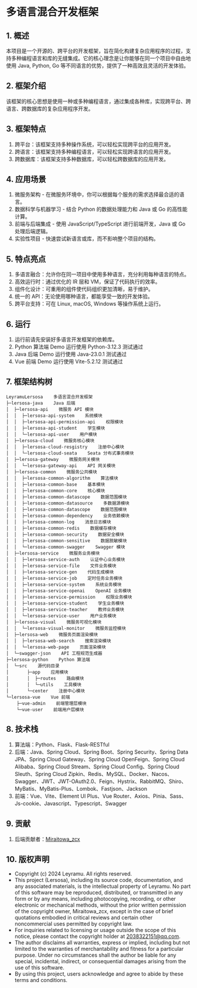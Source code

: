 # 多语言混合开发框架

## 1. 概述

本项目是一个开源的、跨平台的开发框架，旨在简化构建复杂应用程序的过程，支持多种编程语言和库的无缝集成。它的核心理念是让你能够在同一个项目中自由地使用
Java, Python, Go 等不同语言的优势，提供了一种高效且灵活的开发体验。

## 2. 框架介绍

该框架的核心思想是使用一种或多种编程语言，通过集成各种库，实现跨平台、跨语言、跨数据库的复杂应用程序开发。

## 3. 框架特点

1. 跨平台：该框架支持多种操作系统，可以轻松实现跨平台的应用开发。
2. 跨语言：该框架支持多种编程语言，可以轻松实现跨语言的应用开发。
3. 跨数据库：该框架支持多种数据库，可以轻松跨数据库的应用开发。

## 4. 应用场景

1. 微服务架构 - 在微服务环境中，你可以根据每个服务的需求选择最合适的语言。
2. 数据科学与机器学习 - 结合 Python 的数据处理能力和 Java 或 Go 的高性能计算。
3. 前端与后端集成 - 使用 JavaScript/TypeScript 进行前端开发，Java 或 Go 处理后端逻辑。
4. 实验性项目 - 快速尝试新语言或库，而不影响整个项目的结构。

## 5. 特点亮点

1. 多语言融合：允许你在同一项目中使用多种语言，充分利用每种语言的特点。
2. 高效运行时：通过优化的 IR 层和 VM，保证了代码执行的效率。
3. 组件化设计：可重用的组件使代码组织更加清晰，易于维护。
4. 统一的 API：无论使用哪种语言，都能享受一致的开发体验。
5. 跨平台支持：可在 Linux, macOS, Windows 等操作系统上运行。

## 6. 运行

1. 运行前请先安装好多语言开发框架的依赖库。
2. Python 算法端 Demo 运行使用 Python-3.12.3 测试通过
3. Java 后端 Demo 运行使用 Java-23.0.1 测试通过
4. Vue 前端 Demo 运行使用 Vite-5.2.12 测试通过

## 7. 框架结构树

``` tree
LeyramuLersosa    多语言混合开发框架
├─lersosa-java    Java 后端
│  ├─lersosa-api    微服务 API 模块
│  │  ├─lersosa-api-system    系统模块
│  │  ├─lersosa-api-permission-api    权限模块
│  │  ├─lersosa-api-student    学生模块
│  │  └─lersosa-api-user    用户模块
│  ├─lersosa-cloud    微服务核心模块
│  │  ├─lersosa-cloud-resgistry    注册中心模块
│  │  └─lersosa-cloud-seata    Seata 分布式事务模块
│  ├─lersosa-gateway    微服务网关模块
│  │  └─lersosa-gateway-api    API 网关模块
│  ├─lersosa-common    微服务公共模块
│  │  ├─lersosa-common-algorithm    算法模块
│  │  ├─lersosa-common-base    基本模块
│  │  ├─lersosa-common-core    核心模块
│  │  ├─lersosa-common-datascope    数据范围模块
│  │  ├─lersosa-common-datasource    多数据源模块
│  │  ├─lersosa-common-datascope    数据范围模块
│  │  ├─lersosa-common-dependency    业务依赖模块
│  │  ├─lersosa-common-log    消息日志模块
│  │  ├─lersosa-common-redis    数据缓存模块
│  │  ├─lersosa-common-security    数据安全模块
│  │  ├─lersosa-common-sensitive    数据脱敏模块
│  │  └─lersosa-common-swagger    Swagger 模块
│  ├─lersosa-service    微服务业务模块
│  │  ├─lersosa-service-auth    认证中心业务模块
│  │  ├─lersosa-service-file    文件业务模块
│  │  ├─lersosa-service-gen    代码生成模块
│  │  ├─lersosa-service-job    定时任务业务模块
│  │  ├─lersosa-service-system    系统业务模块
│  │  ├─lersosa-service-openai    OpenAI 业务模块
│  │  ├─lersosa-service-permission    权限业务模块
│  │  ├─lersosa-service-student    学生业务模块
│  │  ├─lersosa-service-teacher    教师业务模块
│  │  └─lersosa-service-user    用户业务模块
│  ├─lersosa-visual    微服务可视化模块
│  │  └─lersosa-visual-monitor    微服务监控模块
│  ├─lersosa-web    微服务页面渲染模块
│  │  ├─lersosa-web-search    搜索渲染模块
│  │  └─lersosa-web-page    页面渲染模块
│  └─swagger-json    API 工程规范生成器
├─lersosa-python    Python 算法端
│  └─src    源代码目录
│       ├─app    应用模块
│       │  ├─routes    路由模块
│       │  └─utils    工具模块
│       └─center    注册中心模块
└─lersosa-vue    Vue 前端
    ├─vue-admin    前端管理层模块
    └─vue-user    前端用户层模块
```

## 8. 技术栈

1. 算法端：Python、Flask、Flask-RESTful
2. 后端：Java、Spring Cloud、Spring Boot、Spring Security、Spring Data JPA、Spring Cloud Gateway、Spring Cloud OpenFeign、Spring
   Cloud Alibaba、Spring Cloud Stream、Spring Cloud Config、Spring Cloud Sleuth、Spring Cloud
   Zipkin、Redis、MySQL、Docker、Nacos、Swagger、JWT、JWT-OAuth2.0、Feign、Hystrix、RabbitMQ、Shiro、MyBatis、MyBatis-Plus、Lombok、Fastjson、Jackson
3. 前端：Vue、Vite、Element UI Plus、Vue Router、Axios、Pinia、Sass、Js-cookie、Javascript、Typescript、Swagger

## 9. 贡献

1. 后端贡献者：[Miraitowa_zcx](https://github.com/Miraitowa-zcx)

## 10. 版权声明

* Copyright (c) 2024 Leyramu. All rights reserved.
* This project (Lersosa), including its source code, documentation, and any associated materials, is
  the intellectual property of Leyramu. No part of this software may be reproduced, distributed, or transmitted in any
  form or by any means, including photocopying, recording, or other electronic or mechanical methods, without the prior
  written permission of the copyright owner, Miraitowa_zcx, except in the case of brief quotations embodied in critical
  reviews and certain other noncommercial uses permitted by copyright law.
* For inquiries related to licensing or usage outside the scope of this notice, please contact the copyright holder at
  2038322151@qq.com.
* The author disclaims all warranties, express or implied, including but not limited to the warranties of
  merchantability and fitness for a particular purpose. Under no circumstances shall the author be liable for any
  special, incidental, indirect, or consequential damages arising from the use of this software.
* By using this project, users acknowledge and agree to abide by these terms and conditions.
